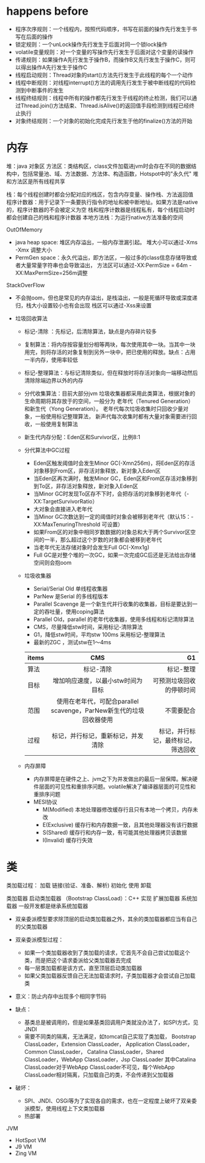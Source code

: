 # happens before

* 程序次序规则：一个线程内，按照代码顺序，书写在前面的操作先行发生于书写在后面的操作
* 锁定规则：一个unLock操作先行发生于后面对同一个锁lock操作
* volatile变量规则：对一个变量的写操作先行发生于后面对这个变量的读操作
* 传递规则：如果操作A先行发生于操作B，而操作B又先行发生于操作C，则可以得出操作A先行发生于操作C
* 线程启动规则：Thread对象的start()方法先行发生于此线程的每个一个动作
* 线程中断规则：对线程interrupt()方法的调用先行发生于被中断线程的代码检测到中断事件的发生
* 线程终结规则：线程中所有的操作都先行发生于线程的终止检测，我们可以通过Thread.join()方法结束、Thread.isAlive()的返回值手段检测到线程已经终止执行
* 对象终结规则：一个对象的初始化完成先行发生于他的finalize()方法的开始


# 内存
  
  堆：java 对象区
  方法区：类结构区，class文件加载进jvm时会存在不同的数据结构中，包括常量池、域、方法数据、方法体、构造函数，Hotspot中的"永久代"
  堆和方法区是所有线程共享
  
  栈：每个线程创建时都会分配对应的栈区，包含内存变量、操作栈、方法返回值
  程序计数器：用于记录下一条要执行指令的地址和被中断地址。如果方法是native的，程序计数器的不会被定义为空
  栈和程序计数器是线程私有，每个线程启动时都会创建自己的栈和程序计数器
  本地方法栈：为运行native方法准备的空间
  
  OutOfMemory
  * java heap space: 堆区内存溢出，一般内存泄漏引起。
  堆大小可以通过-Xms -Xmx 调整大小
  * PermGen space：永久代溢出，即方法区，一般过多的class信息存储导致或者大量常量字符串也会导致溢出，
  方法区可以通过-XX:PermSize = 64m -XX:MaxPermSize=256m调整
  
  StackOverFlow
  * 不会抛oom，但也是常见的内存溢出，是栈溢出，一般是死循环导致或深度递归，栈大小设置较小也有会出现
  栈区可以通过-Xss来设置
  
  
  
  * 垃圾回收算法
     * 标记-清除 ：先标记，后清除算法，缺点是内存碎片较多
     * 复制算法：将内存按容量划分相等两块，每次使用其中一块。当其中一块用完，则将存活的对象复制到另外一块中，把已使用的释放。缺点：占用一半内存，使用率较低
     * 标记-整理算法：与标记清除类似，但在释放时将存活对象向一端移动然后清除除端边界以外的内存
     * 分代收集算法：目前大部分jvm 垃圾收集器都采用此类算法，根据对象的生命周期将其存放于的空间，一般分为 老年代（Tenured Generation）和新生代（Yong Generation）。
     老年代每次垃圾收集时只回收少量对象，一般使用标记整理算法，
     新声代每次收集时都有大量对象需要进行回收，一般使用复制算法
     
     * 新生代内存分配：Eden区和Survivor区，比例8:1
     
     * 分代算法中GC过程
       * Eden区触发阈值时会发生Minor GC(-Xmn256m)，将Eden区的存活对象移到From区，非存活对象释放，新对象入Eden区
       * 当Eden区再次满时，触发Minor GC，Eden区和From区存活对象移到到To区，非存活对象释放，新对象入Eden区
       * 当Minor GC时发现To区存不下时，会把存活的对象移到老年代（-XX:TargetSurvivorRatio）
       * 大对象会直接进入老年代
       * 当Minor GC次数达到一定的阈值时对象会被移到老年代（默认15：-XX:MaxTenuringThreshold 可设置）
       * 如果From区的对象中相同岁数数据的对象总和大于两个Survivor区空间的一半，那么超过这个岁数的对象都会被移到老年代
       * 当老年代无法存储对象时会发生Full GC(-Xmx1g)
       * Full GC是对整个堆的一次GC，如果一次完成GC后还是无法给出存储空间则会抱oom
     * 垃圾收集器
       * Serial/Serial Old 单线程收集器
       * ParNew 是Serial 的多线程版本
       * Parallel Scavenge 是一个新生代并行收集的收集器，目标是要达到一定的吞吐量，使用coping算法
       * Parallel Old，parallel 的老年代收集器，使用多线程和标记清除算法
       * CMS，尽量降低stw时间，采用标记-清除算法
       * G1，降低stw时间，平均stw 100ms 采用标记-整理算法
       * 最新的ZGC ，测试stw在1～4ms
       
       |items| CMS | G1 | 
       |:---- | :----: | ---:|
       |算法|标记-清除 | 标记-整理|
       |目标|增加响应速度，以最小stw时间为目标|可预测垃圾回收的停顿时间|
       |范围|使用在老年代，可配合parallel scavenge，ParNew新生代的垃圾回收器使用| 不需要配合| 
       |过程| 标记，并行标记，重新标记，并发清除| 标记，并行标记，最终标记，筛选回收| 
       
     * 内存屏障
       * 内存屏障是在硬件之上、jvm之下为并发做出的最后一层保障。解决硬件层面的可见性和重排序问题。volatile解决了编译器层面的可见性和重排序问题
       * MESI协议
         * M(Modified) 本地处理器修改缓存行且只有本地一个拷贝，内存未改
         * E(Exclusive) 缓存行和内存数据一致，且其他处理器没有该行数据
         * S(Shared) 缓存行和内存一致，有可能其他处理器拷贝该数据
         * I(Invalid) 缓存行失效  
         
  
# 类
  类加载过程：
  加载 链接(验证、准备、解析) 初始化 使用 卸载
  
  类加载器
  启动类加载器 （Bootstrap ClassLoad）：C++ 实现
  扩展加载器
  系统加载器
  一般开发都是继承系统加载器
  
  * 双亲委派模型要求除顶层的启动类加载器之外，其余的类加载器都应当有自己的父类加载器
  * 双亲委派模型过程：
      * 如果一个类加载器收到了类加载的请求，它首先不会自己尝试加载这个类，而是把这个请求委派给父类加载器去完成
      * 每一层类加载都是该方式，直至顶层启动类加载器
      * 如果父类加载器反馈自己无法加载请求时，子类加载器才会尝试自己加载类
  
  * 意义：防止内存中出现多个相同字节码
  * 缺点：
      * 基类总是被调用的，但是如果基类回调用户类就没办法了，如SPI方式，见JNDI
      * 需要不同类的隔离，无法满足，如tomcat自己实现了类加载，
        Bootstrap ClassLoader，Extension ClassLoader， Application ClassLoader，Common ClassLoader， Catalina ClassLoader，Shared ClassLoader，WebApp ClassLoader，Jsp ClassLoader
        其中Catalina ClassLoader对于WebApp ClassLoader不可见，每个WebApp ClassLoader相对隔离，只加载自己的类，不会传递到父加载器
  * 破坏：
      * SPI、JNDI、OSGi等为了实现各自的需求，也在一定程度上破坏了双亲委派模型，使用线程上下文类加载器
      * 热部署
  
  
JVM
* HotSpot VM
* J9 VM
* Zing VM
  
  
  